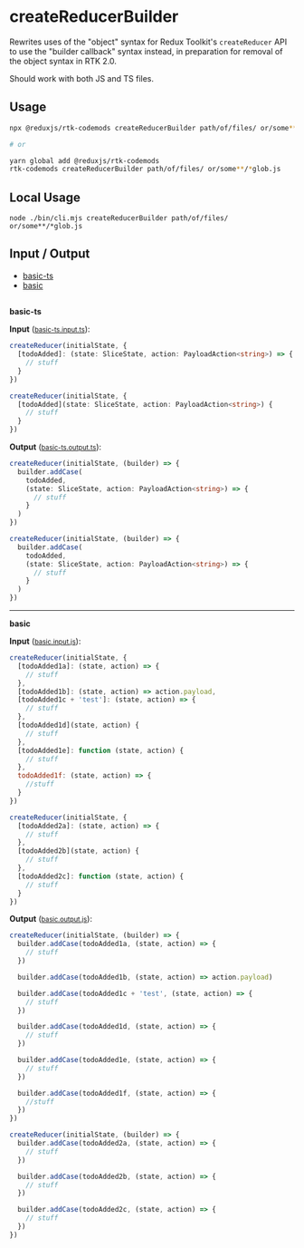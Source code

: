 # createReducerBuilder

Rewrites uses of the "object" syntax for Redux Toolkit's `createReducer` API to use the "builder callback" syntax instead, in preparation for removal of the object syntax in RTK 2.0.

Should work with both JS and TS files.

## Usage

```bash
npx @reduxjs/rtk-codemods createReducerBuilder path/of/files/ or/some**/*glob.js

# or

yarn global add @reduxjs/rtk-codemods
rtk-codemods createReducerBuilder path/of/files/ or/some**/*glob.js
```

## Local Usage

```
node ./bin/cli.mjs createReducerBuilder path/of/files/ or/some**/*glob.js
```

## Input / Output

<!--FIXTURES_TOC_START-->

- [basic-ts](#basic-ts)
- [basic](#basic)
<!--FIXTURES_TOC_END-->

## <!--FIXTURES_CONTENT_START-->

<a id="basic-ts">**basic-ts**</a>

**Input** (<small>[basic-ts.input.ts](transforms\createReducerBuilder__testfixtures__\basic-ts.input.ts)</small>):

```ts
createReducer(initialState, {
  [todoAdded]: (state: SliceState, action: PayloadAction<string>) => {
    // stuff
  }
})

createReducer(initialState, {
  [todoAdded](state: SliceState, action: PayloadAction<string>) {
    // stuff
  }
})
```

**Output** (<small>[basic-ts.output.ts](transforms\createReducerBuilder__testfixtures__\basic-ts.output.ts)</small>):

```ts
createReducer(initialState, (builder) => {
  builder.addCase(
    todoAdded,
    (state: SliceState, action: PayloadAction<string>) => {
      // stuff
    }
  )
})

createReducer(initialState, (builder) => {
  builder.addCase(
    todoAdded,
    (state: SliceState, action: PayloadAction<string>) => {
      // stuff
    }
  )
})
```

---

<a id="basic">**basic**</a>

**Input** (<small>[basic.input.js](transforms\createReducerBuilder__testfixtures__\basic.input.js)</small>):

```js
createReducer(initialState, {
  [todoAdded1a]: (state, action) => {
    // stuff
  },
  [todoAdded1b]: (state, action) => action.payload,
  [todoAdded1c + 'test']: (state, action) => {
    // stuff
  },
  [todoAdded1d](state, action) {
    // stuff
  },
  [todoAdded1e]: function (state, action) {
    // stuff
  },
  todoAdded1f: (state, action) => {
    //stuff
  }
})

createReducer(initialState, {
  [todoAdded2a]: (state, action) => {
    // stuff
  },
  [todoAdded2b](state, action) {
    // stuff
  },
  [todoAdded2c]: function (state, action) {
    // stuff
  }
})
```

**Output** (<small>[basic.output.js](transforms\createReducerBuilder__testfixtures__\basic.output.js)</small>):

```js
createReducer(initialState, (builder) => {
  builder.addCase(todoAdded1a, (state, action) => {
    // stuff
  })

  builder.addCase(todoAdded1b, (state, action) => action.payload)

  builder.addCase(todoAdded1c + 'test', (state, action) => {
    // stuff
  })

  builder.addCase(todoAdded1d, (state, action) => {
    // stuff
  })

  builder.addCase(todoAdded1e, (state, action) => {
    // stuff
  })

  builder.addCase(todoAdded1f, (state, action) => {
    //stuff
  })
})

createReducer(initialState, (builder) => {
  builder.addCase(todoAdded2a, (state, action) => {
    // stuff
  })

  builder.addCase(todoAdded2b, (state, action) => {
    // stuff
  })

  builder.addCase(todoAdded2c, (state, action) => {
    // stuff
  })
})
```

<!--FIXTURES_CONTENT_END-->

